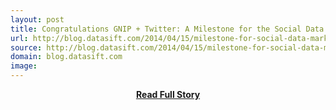 ```yaml
---
layout: post
title: Congratulations GNIP + Twitter: A Milestone for the Social Data Market 
url: http://blog.datasift.com/2014/04/15/milestone-for-social-data-market/
source: http://blog.datasift.com/2014/04/15/milestone-for-social-data-market/
domain: blog.datasift.com
image: 
---
```


<p></p>
<center><p><a href="http://blog.datasift.com/2014/04/15/milestone-for-social-data-market/" style='padding:25px; font-sze:18px; font-weight: bold;'>Read Full Story</a></p></center>

